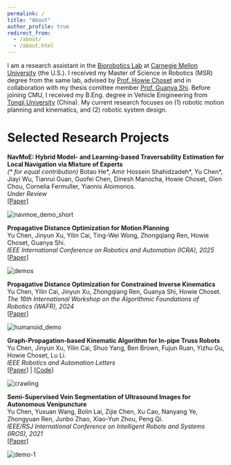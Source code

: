 ```yaml
---
permalink: /
title: "About"
author_profile: true
redirect_from: 
  - /about/
  - /about.html
---
```


I am a research assistant in the [Biorobotics Lab](https://biorobotics.org/) at [Carnegie Mellon University](https://www.ri.cmu.edu/) (the U.S.). I received my Master of Science in Robotics (MSR) degree from the same lab, advised by [Prof. Howie Choset](https://www.cs.cmu.edu/~choset/) and in collaboration with my thesis comittee member [Prof. Guanya Shi](https://www.gshi.me/). Before joining CMU, I received my B.Eng. degree in Vehicle Enigineering from [Tongji University](https://www.tongji.edu.cn/) (China). My current research focuses on (1) robotic motion planning and kinematics, and (2) robotic system design.

Selected Research Projects
======

**NavMoE: Hybrid Model- and Learning-based Traversability Estimation for Local Navigation via Mixture of Experts**  
_(* for equal contribution)_
Botao He*, Amir Hossein Shahidzadeh*, Yu Chen*, Jiayi Wu, Tianrui Guan, Guofei Chen, Dinesh Manocha, Howie Choset, Glen Chou, Cornelia Fermuller, Yiannis Aloimonos.  
_Under Review_  
\[[Paper](https://drive.google.com/file/d/10rNEujDblF5BPPByyvwmkr1WBraHlolE/view?usp=sharing)\]

![navmoe_demo_short](https://github.com/user-attachments/assets/9ad79620-88a3-4184-9d29-0ef5fdcb9f6b)

**Propagative Distance Optimization for Motion Planning**  
Yu Chen, Jinyun Xu, Yilin Cai, Ting-Wei Wong, Zhongqiang Ren, Howie Choset, Guanya Shi.  
_IEEE International Conference on Robotics and Automation (ICRA), 2025_  
\[[Paper](https://drive.google.com/file/d/17KRTaoDTP2KOWd8UxQZlynEN1Uo3FjA7/view?usp=sharing)\]

![demos](https://github.com/user-attachments/assets/90412f4d-acb0-4fe4-85a1-4c957c3ce980)

**Propagative Distance Optimization for Constrained Inverse Kinematics**  
Yu Chen, Yilin Cai, Jinyun Xu, Zhongqiang Ren, Guanya Shi, Howie Choset.  
_The 16th International Workshop on the Algorithmic Foundations of Robotics (WAFR), 2024_  
\[[Paper](https://arxiv.org/abs/2406.11572)\]

![humanoid_demo](https://github.com/user-attachments/assets/79fe4b0e-a22c-4418-8e6c-90157e39144a)

**Graph-Propagation-based Kinematic Algorithm for In-pipe Truss Robots**  
Yu Chen, Jinyun Xu, Yilin Cai, Shuo Yang, Ben Brown, Fujun Ruan, Yizhu Gu, Howie Choset, Lu Li.  
_IEEE Robotics and Automation Letters_  
\[[Paper](https://ieeexplore.ieee.org/abstract/document/10494897)\] | \[[Code](https://github.com/Neuling-jpg/In-Pipe-Truss-Robot)\]

![crawling](https://github.com/user-attachments/assets/ba4dc368-7000-4306-8ea1-76d54030abb2)

**Semi-Supervised Vein Segmentation of Ultrasound Images for Autonomous Venipuncture**  
Yu Chen, Yuxuan Wang, Bolin Lai, Zijie Chen, Xu Cao, Nanyang Ye, Zhongyuan Ren, Junbo Zhao, Xiao-Yun Zhou, Peng Qi.  
_IEEE/RSJ International Conference on Intelligent Robots and Systems (IROS), 2021_  
\[[Paper](https://ieeexplore.ieee.org/abstract/document/9636149)\]

![demo-1](https://github.com/user-attachments/assets/78d58873-00c9-4195-a767-02d1fc396604)
